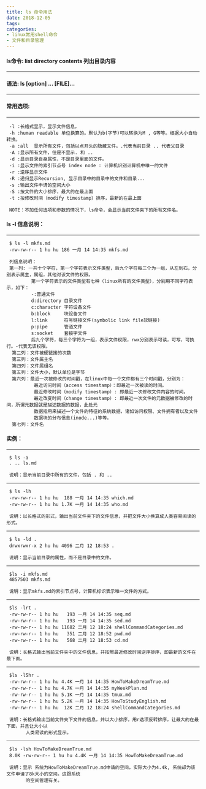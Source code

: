 ```yaml
---
title: ls 命令用法
date: 2018-12-05
tags:
categories: 
- linux常用shell命令
- 文件和目录管理
---
```

#### **ls命令:  list directory contents 列出目录内容**
---

<!-- more --> 
#### **语法:** **ls [option] ... [FILE]...**
---

#### **常用选项:** 
---
     -l :长格式显示，显示文件信息。
     -h :human readable 单位换算的。默认为b(字节)可以转换为M , G等等。根据大小自动转换。
     -a :all  显示所有文件，包括以点开头的隐藏文件。.代表当前目录 .. 代表父目录
     -A :显示所有文件，但是不显示. 和 ..
     -d :显示目录自身属性，不是目录里面的文件。
     -i :显示文件的索引节点号 index node : 计算机识别计算机中唯一的文件
     -r :逆序显示文件
     -R :递归显示Recursion, 显示目录中的目录中的文件和目录...
     -s :输出文件申请的空间大小
     -S :按文件的大小排序，最大的在最上面
     -t :按修改时间（modify timestamp）排序，最新的在最上面
                                     
     NOTE：不加任何选项和参数的情况下，ls命令，会显示当前文件夹下的所有文件名。

#### **ls -l 信息说明：**
---
     $ ls -l mkfs.md 
     -rw-rw-r-- 1 hu hu 186 一月 14 14:35 mkfs.md
     
     列信息说明：
     第一列: 一共十个字符，第一个字符表示文件类型，后九个字符每三个为一组，从左到右，分别表示属主，属组，其他对该文件的权限。
             第一个字符表示的文件类型有七种（linux所有的文件类型），分别用不同字符表示，如下：
             -:普通文件
             d:directory 目录文件
             c:character 字符设备文件
             b:block     块设备文件
             l:link      符号链接文件(symbolic link file软链接)
             p:pipe      管道文件
             s:socket    套接字文件
             后九个字符，每三个字符为一组，表示文件权限，rwx分别表示可读，可写，可执行。-代表无该权限。
      第二列：文件被硬链接的次数
      第三列：文件属主名
      第四列：文件属组名
      第五列：文件大小，默认单位是字节
      第六列：最近一次被修改的时间戳，在linux中每一个文件都有三个时间戳，分别为：
              最近访问时间（access timestamp）：即最近一次被读的时间。
              最近修改时间（modify timestamp）: 即最近一次修改文件内容的时间。
              最近改变时间（change timestamp）: 即最近一次文件的元数据被修改的时间，所谓元数据就是描述数据的数据，此处元
              数据指用来描述一个文件的特征的系统数据，诸如访问权限、文件拥有者以及文件
              数据块的分布信息(inode...)等等。
      第七列：文件名

#### **实例：** 

---
     $ ls -a
     . .. ls.md
     
     说明：显示当前目录中所有的文件，包括 . 和 .. 
---
     $ ls -lh
     -rw-rw-r-- 1 hu hu  188 一月 14 14:35 which.md
     -rw-rw-r-- 1 hu hu 1.7K 一月 14 14:35 who.md

     说明：以长格式的形式，输出当前文件夹下的文件信息，并把文件大小换算成人类容易阅读的形式。
---
     $ ls -ld .
     drwxrwxr-x 2 hu hu 4096 二月 12 18:53 .
         
     说明：显示当前目录的属性，而不是目录中的文件。
---
     $ls -i mkfs.md 
     4857503 mkfs.md

     说明：显示mkfs.md的索引节点号，计算机标识表示唯一文件的方式。
---
     $ls -lrt .
     -rw-rw-r-- 1 hu hu   193 一月 14 14:35 seq.md
     -rw-rw-r-- 1 hu hu   193 一月 14 14:35 sed.md
     -rw-rw-r-- 1 hu hu 11682 二月 12 18:24 shellCommandCategories.md
     -rw-rw-r-- 1 hu hu   351 二月 12 18:52 pwd.md
     -rw-rw-r-- 1 hu hu   568 二月 12 18:53 cd.md

     说明：长格式输出当前文件夹中的文件信息，并按照最近修改时间逆序排序，即最新的文件在最下面。

----
     $ls -lShr .
     -rw-rw-r-- 1 hu hu 4.4K 一月 14 14:35 HowToMakeDreamTrue.md
     -rw-rw-r-- 1 hu hu 4.7K 一月 14 14:35 myWeekPlan.md
     -rw-rw-r-- 1 hu hu 5.1K 一月 14 14:35 tmux.md
     -rw-rw-r-- 1 hu hu 5.2K 一月 14 14:35 HowToStudyEnglish.md
     -rw-rw-r-- 1 hu hu  12K 二月 12 18:24 shellCommandCategories.md

     说明：长格式输出当前文件夹下文件的信息，并以大小排序，用r选项反转排序，让最大的在最下面，并且让大小以
           人类易读的形式显示。
---
     $ls -lsh HowToMakeDreamTrue.md
     8.0K -rw-rw-r-- 1 hu hu 4.4K 一月 14 14:35 HowToMakeDreamTrue.md
              
     说明：显示 系统为HowToMakeDreamTrue.md申请的空间，实际大小为4.4k, 系统却为该文件申请了8k大小的空间。这跟系统
           的空间管理有关。
